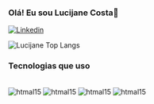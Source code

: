### Olá! Eu sou Lucijane Costa👋

[![Linkedin](https://img.shields.io/badge/LinkedIn-0077B5?style=for-the-badge&logo=linkedin&logoColor=white)](https://linkedin.com/in/lucijane-justo-88531194)

![Lucijane Top Langs](https://github-readme-stats.vercel.app/api/top-langs/?username=Lucijane&hide_progress=true)

### Tecnologias que uso 
<div style="display: incline_block"><br>
    <img aling="center" alt="htmal15" src="https://img.shields.io/badge/Java-ED8B00?style=for-the-badge&logo=openjdk&logoColor=white"/>
    <img aling="center" alt="htmal15" src="https://img.shields.io/badge/PostgreSQL-316192?style=for-the-badge&logo=postgresql&logoColor=white"/>
    <img aling="center" alt="htmal15" src="https://img.shields.io/badge/Python-3776AB?style=for-the-badge&logo=python&logoColor=white"/>
      <img aling="center" alt="htmal15" src="https://img.shields.io/badge/Spring-6DB33F?style=for-the-badge&logo=spring&logoColor=white"/>
    
</div>
